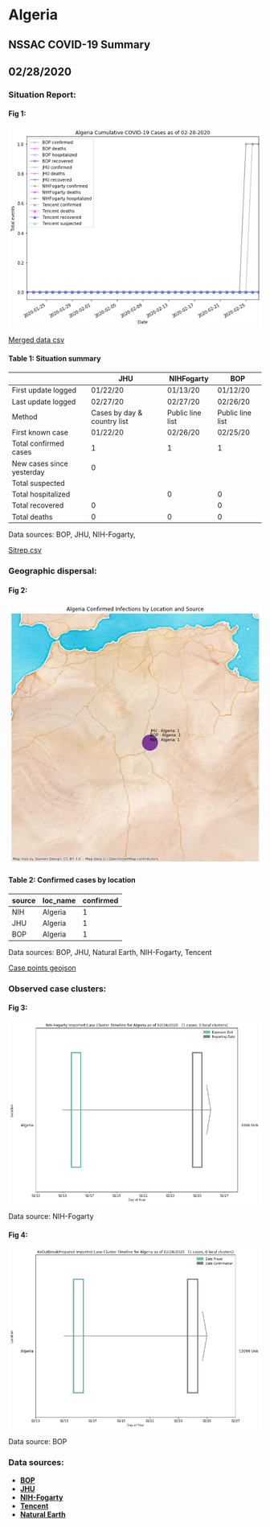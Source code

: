 # Algeria
## NSSAC COVID-19 Summary
## 02/28/2020



### Situation Report:
#### Fig 1:
![Algeria cases](../merged_histories/Algeria_merged_histories.png)

[Merged data csv](https://github.com/SchlittDataSci/SchlittDataSci.github.io/blob/master/data/tables/Algeria_merged_daily.csv)

#### Table 1: Situation summary


|                           | JHU                         | NIHFogarty       | BOP              |
|---------------------------|-----------------------------|------------------|------------------|
| First update logged       | 01/22/20                    | 01/13/20         | 01/12/20         |
| Last update logged        | 02/27/20                    | 02/27/20         | 02/26/20         |
| Method                    | Cases by day & country list | Public line list | Public line list |
| First known case          | 01/22/20                    | 02/26/20         | 02/25/20         |
| Total confirmed cases     | 1                           | 1                | 1                |
| New cases since yesterday | 0                           |                  |                  |
| Total suspected           |                             |                  |                  |
| Total hospitalized        |                             | 0                | 0                |
| Total recovered           | 0                           |                  | 0                |
| Total deaths              | 0                           | 0                | 0                |

Data sources: BOP, JHU, NIH-Fogarty, 


[Sitrep csv](https://github.com/SchlittDataSci/SchlittDataSci.github.io/blob/master/data/tables/Algeria_sitrep.csv)

### Geographic dispersal:
#### Fig 2:
![Algeria mapped](../case_locs/Algeria_case_locs.png)

#### Table 2: Confirmed cases by location


| source   | loc_name   |   confirmed |
|----------|------------|-------------|
| NIH      | Algeria    |           1 |
| JHU      | Algeria    |           1 |
| BOP      | Algeria    |           1 |

Data sources: BOP, JHU, Natural Earth, NIH-Fogarty, Tencent


[Case points geojson](https://github.com/SchlittDataSci/SchlittDataSci.github.io/blob/master/data/shapes/Algeria_case_locs.geojson)

### Observed case clusters:
#### Fig 3:
![Algeria cases](../cluster_analysis/Algeria_imported_cases_NIHFogarty.png)



Data source: NIH-Fogarty


#### Fig 4:
![Algeria cases](../cluster_analysis/Algeria_imported_cases_BOP.png)



Data source: BOP


### Data sources:
* **[BOP](https://github.com/beoutbreakprepared/nCoV2019)**
* **[JHU](https://github.com/CSSEGISandData/COVID-19)** 
* **[NIH-Fogarty](https://docs.google.com/spreadsheets/d/1jS24DjSPVWa4iuxuD4OAXrE3QeI8c9BC1hSlqr-NMiU/edit#gid=1187587451)** 
* **[Tencent](https://news.qq.com/zt2020/page/feiyan.htm)**
* **[Natural Earth](https://www.naturalearthdata.com/forums/forum/natural-earth-map-data/cultural-vectors/admin-1-states-provinces-and-their-boundaries/)**

<!-- Global site tag (gtag.js) - Google Analytics -->
<script async src="https://www.googletagmanager.com/gtag/js?id=UA-158816269-1"></script>
<script>
  window.dataLayer = window.dataLayer || [];
  function gtag(){dataLayer.push(arguments);}
  gtag('js', new Date());

  gtag('config', 'UA-158816269-1');
</script>